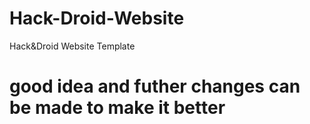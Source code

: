 # Hack-Droid-Website
Hack&amp;Droid Website Template

# good idea and futher changes can be made to make it better

